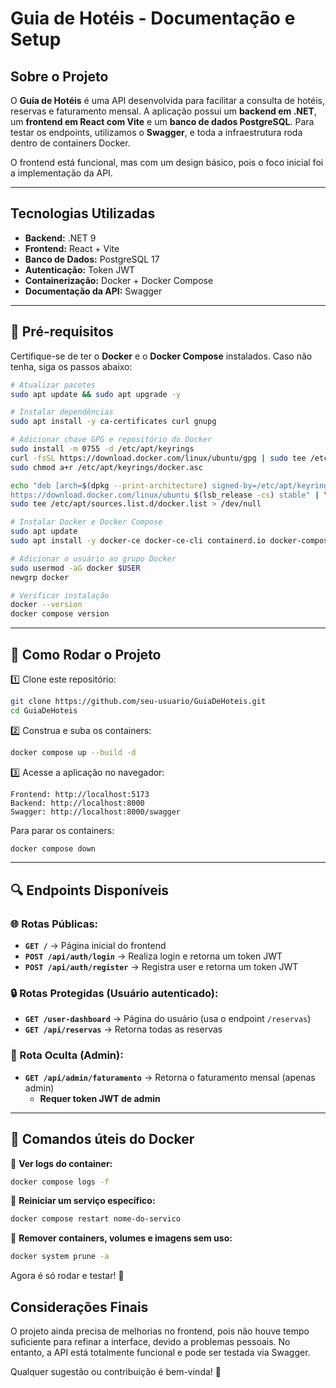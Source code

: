 # Guia de Hotéis - Documentação e Setup

## Sobre o Projeto
O **Guia de Hotéis** é uma API desenvolvida para facilitar a consulta de hotéis, reservas e faturamento mensal. A aplicação possui um **backend em .NET**, um **frontend em React com Vite** e um **banco de dados PostgreSQL**. Para testar os endpoints, utilizamos o **Swagger**, e toda a infraestrutura roda dentro de containers Docker.

O frontend está funcional, mas com um design básico, pois o foco inicial foi a implementação da API.

---

## Tecnologias Utilizadas
- **Backend:** .NET 9
- **Frontend:** React + Vite
- **Banco de Dados:** PostgreSQL 17
- **Autenticação:** Token JWT
- **Containerização:** Docker + Docker Compose
- **Documentação da API:** Swagger

---

## 💪 Pré-requisitos
Certifique-se de ter o **Docker** e o **Docker Compose** instalados. Caso não tenha, siga os passos abaixo:

```sh
# Atualizar pacotes
sudo apt update && sudo apt upgrade -y

# Instalar dependências
sudo apt install -y ca-certificates curl gnupg

# Adicionar chave GPG e repositório do Docker
sudo install -m 0755 -d /etc/apt/keyrings
curl -fsSL https://download.docker.com/linux/ubuntu/gpg | sudo tee /etc/apt/keyrings/docker.asc > /dev/null
sudo chmod a+r /etc/apt/keyrings/docker.asc

echo "deb [arch=$(dpkg --print-architecture) signed-by=/etc/apt/keyrings/docker.asc] \
https://download.docker.com/linux/ubuntu $(lsb_release -cs) stable" | \
sudo tee /etc/apt/sources.list.d/docker.list > /dev/null

# Instalar Docker e Docker Compose
sudo apt update
sudo apt install -y docker-ce docker-ce-cli containerd.io docker-compose-plugin

# Adicionar o usuário ao grupo Docker
sudo usermod -aG docker $USER
newgrp docker

# Verificar instalação
docker --version
docker compose version
```

---

## 🚀 Como Rodar o Projeto

1️⃣ Clone este repositório:
```sh
git clone https://github.com/seu-usuario/GuiaDeHoteis.git
cd GuiaDeHoteis
```

2️⃣ Construa e suba os containers:
```sh
docker compose up --build -d
```

3️⃣ Acesse a aplicação no navegador:
```
Frontend: http://localhost:5173
Backend: http://localhost:8000
Swagger: http://localhost:8000/swagger
```

Para parar os containers:
```sh
docker compose down
```

---

## 🔍 Endpoints Disponíveis

### 🌐 Rotas Públicas:
- **`GET /`** → Página inicial do frontend
- **`POST /api/auth/login`** → Realiza login e retorna um token JWT
- **`POST /api/auth/register`** → Registra user e retorna um token JWT

### 🔒 Rotas Protegidas (Usuário autenticado):
- **`GET /user-dashboard`** → Página do usuário (usa o endpoint `/reservas`)
- **`GET /api/reservas`** → Retorna todas as reservas

### 🚫 Rota Oculta (Admin):
- **`GET /api/admin/faturamento`** → Retorna o faturamento mensal (apenas admin)
  - **Requer token JWT de admin**

---

## 💪 Comandos úteis do Docker

🔹 **Ver logs do container:**
```sh
docker compose logs -f
```

🔹 **Reiniciar um serviço específico:**
```sh
docker compose restart nome-do-servico
```

🔹 **Remover containers, volumes e imagens sem uso:**
```sh
docker system prune -a
```

Agora é só rodar e testar! 🚀


## Considerações Finais
O projeto ainda precisa de melhorias no frontend, pois não houve tempo suficiente para refinar a interface, devido a problemas pessoais. No entanto, a API está totalmente funcional e pode ser testada via Swagger.

Qualquer sugestão ou contribuição é bem-vinda! 🚀

